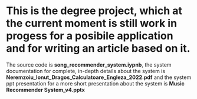 # This is the degree project, which at the current moment is still work in progess for a posibile application and for writing an article based on it.



The source code is **song_recommender_system.iypnb**, the system documentation for complete, in-depth details about the system is **Neremzoiu_Ionut_Dragos_Calculatoare_Engleza_2022.pdf** and the system ppt presentation for a more short presentation about the system is **Music Recommender System_v4.pptx**
